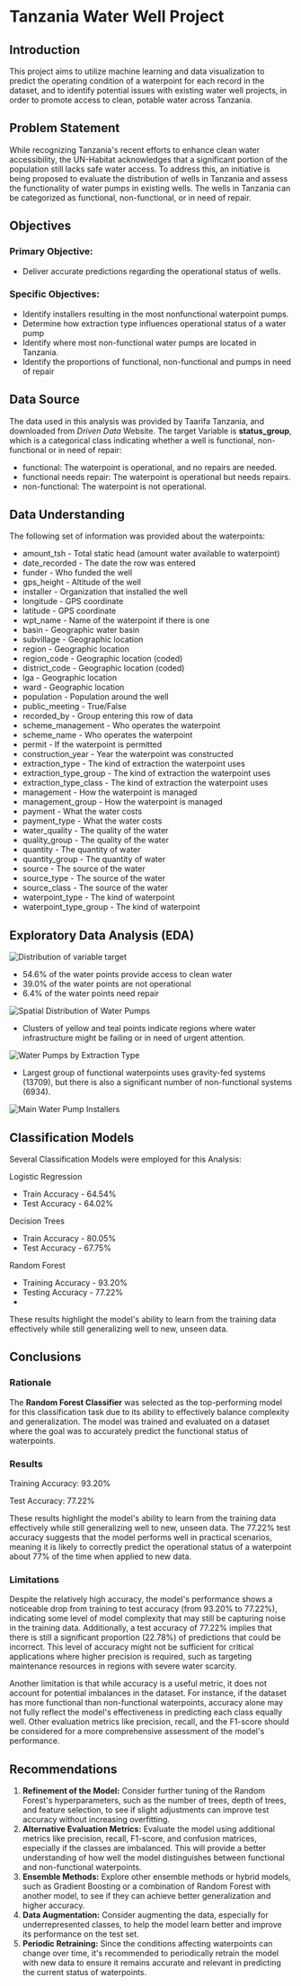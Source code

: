 # Tanzania Water Well Project
## Introduction
This project aims to utilize machine learning and data visualization to predict the operating condition of a waterpoint for each record in the dataset, and to identify potential issues with existing water well projects, in order to promote access to clean, potable water across Tanzania.

## Problem Statement
While recognizing Tanzania's recent efforts to enhance clean water accessibility, the UN-Habitat acknowledges that a significant portion of the population still lacks safe water access. To address this, an initiative is being proposed to evaluate the distribution of wells in Tanzania and assess the functionality of water pumps in existing wells. The wells in Tanzania can be categorized as functional, non-functional, or in need of repair.


## Objectives

### Primary Objective:
- Deliver accurate predictions regarding the operational status of wells.

### Specific Objectives:
- Identify installers resulting in the most nonfunctional waterpoint pumps.
- Determine how extraction type influences operational status of a water pump
- Identify where most non-functional water pumps are located in Tanzania.
- Identify the proportions of functional, non-functional and pumps in need of repair


## Data Source
The data used in this analysis was provided by Taarifa Tanzania, and downloaded from *Driven Data* Website.
The target Variable is **status_group**, which is a categorical class indicating whether a well is functional, non-functional or in need of repair:
- functional: The waterpoint is operational, and no repairs are needed.
- functional needs repair: The waterpoint is operational but needs repairs.
- non-functional: The waterpoint is not operational.

## Data Understanding
The following set of information was provided about the waterpoints:

- amount_tsh - Total static head (amount water available to waterpoint)
- date_recorded - The date the row was entered
- funder - Who funded the well
- gps_height - Altitude of the well
- installer - Organization that installed the well
- longitude - GPS coordinate
- latitude - GPS coordinate
- wpt_name - Name of the waterpoint if there is one
- basin - Geographic water basin
- subvillage - Geographic location
- region - Geographic location
- region_code - Geographic location (coded)
- district_code - Geographic location (coded)
- lga - Geographic location
- ward - Geographic location
- population - Population around the well
- public_meeting - True/False
- recorded_by - Group entering this row of data
- scheme_management - Who operates the waterpoint
- scheme_name - Who operates the waterpoint
- permit - If the waterpoint is permitted
- construction_year - Year the waterpoint was constructed
- extraction_type - The kind of extraction the waterpoint uses
- extraction_type_group - The kind of extraction the waterpoint uses
- extraction_type_class - The kind of extraction the waterpoint uses
- management - How the waterpoint is managed
- management_group - How the waterpoint is managed
- payment - What the water costs
- payment_type - What the water costs
- water_quality - The quality of the water
- quality_group - The quality of the water
- quantity - The quantity of water
- quantity_group - The quantity of water
- source - The source of the water
- source_type - The source of the water
- source_class - The source of the water
- waterpoint_type - The kind of waterpoint
- waterpoint_type_group - The kind of waterpoint


## Exploratory Data Analysis (EDA)

![Distribution of variable target](pictures/distribution_of_variable_target.JPG)

- 54.6% of the water points provide access to clean water
- 39.0% of the water points are not operational
- 6.4% of the water points need repair

![Spatial Distribution of Water Pumps](pictures/spatial_distribution.JPG)

- Clusters of yellow and teal points indicate regions where water infrastructure might be failing or in need of urgent attention.

![Water Pumps by Extraction Type](pictures/heatmap_of_status_and_extraction_type.JPG)

- Largest group of functional waterpoints uses gravity-fed systems (13709), but there is also a significant number of non-functional systems (6934).

![Main Water Pump Installers](pictures/installer_tz.JPG)

## Classification Models
Several Classification Models were employed for this Analysis:

Logistic Regression
- Train Accuracy - 64.54%
- Test Accuracy - 64.02%

Decision Trees
- Train Accuracy - 80.05%
- Test Accuracy - 67.75%
 
Random Forest
- Training Accuracy - 93.20%
- Testing Accuracy - 77.22%
- 
These results highlight the model's ability to learn from the training data effectively while still generalizing well to new, unseen data. 
 

## Conclusions
### Rationale

The **Random Forest Classifier** was selected as the top-performing model for this classification task due to its ability to effectively balance complexity and generalization. The model was trained and evaluated on a dataset where the goal was to accurately predict the functional status of waterpoints.

### Results

Training Accuracy: 93.20%

Test Accuracy: 77.22%

These results highlight the model's ability to learn from the training data effectively while still generalizing well to new, unseen data. The 77.22% test accuracy suggests that the model performs well in practical scenarios, meaning it is likely to correctly predict the operational status of a waterpoint about 77% of the time when applied to new data.

### Limitations
Despite the relatively high accuracy, the model's performance shows a noticeable drop from training to test accuracy (from 93.20% to 77.22%), indicating some level of model complexity that may still be capturing noise in the training data. Additionally, a test accuracy of 77.22% implies that there is still a significant proportion (22.78%) of predictions that could be incorrect. This level of accuracy might not be sufficient for critical applications where higher precision is required, such as targeting maintenance resources in regions with severe water scarcity.

Another limitation is that while accuracy is a useful metric, it does not account for potential imbalances in the dataset. For instance, if the dataset has more functional than non-functional waterpoints, accuracy alone may not fully reflect the model's effectiveness in predicting each class equally well. Other evaluation metrics like precision, recall, and the F1-score should be considered for a more comprehensive assessment of the model's performance.

## Recommendations
1. **Refinement of the Model:** Consider further tuning of the Random Forest's hyperparameters, such as the number of trees, depth of trees, and feature selection, to see if slight adjustments can improve test accuracy without increasing overfitting.
2. **Alternative Evaluation Metrics:** Evaluate the model using additional metrics like precision, recall, F1-score, and confusion matrices, especially if the classes are imbalanced. This will provide a better understanding of how well the model distinguishes between functional and non-functional waterpoints.
3. **Ensemble Methods:** Explore other ensemble methods or hybrid models, such as Gradient Boosting or a combination of Random Forest with another model, to see if they can achieve better generalization and higher accuracy.
4. **Data Augmentation:** Consider augmenting the data, especially for underrepresented classes, to help the model learn better and improve its performance on the test set.
5. **Periodic Retraining:** Since the conditions affecting waterpoints can change over time, it's recommended to periodically retrain the model with new data to ensure it remains accurate and relevant in predicting the current status of waterpoints.
